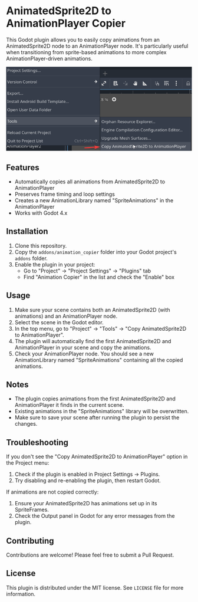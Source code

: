 # AnimatedSprite2D to AnimationPlayer Copier

This Godot plugin allows you to easily copy animations from an AnimatedSprite2D node to an AnimationPlayer node. It's particularly useful when transitioning from sprite-based animations to more complex AnimationPlayer-driven animations.

![Alt text](images/copy-tool.png)

## Features

- Automatically copies all animations from AnimatedSprite2D to AnimationPlayer
- Preserves frame timing and loop settings
- Creates a new AnimationLibrary named "SpriteAnimations" in the AnimationPlayer
- Works with Godot 4.x

## Installation

1. Clone this repository.
2. Copy the `addons/animation_copier` folder into your Godot project's `addons` folder.
3. Enable the plugin in your project:
   - Go to "Project" -> "Project Settings" -> "Plugins" tab
   - Find "Animation Copier" in the list and check the "Enable" box

## Usage

1. Make sure your scene contains both an AnimatedSprite2D (with animations) and an AnimationPlayer node.
2. Select the scene in the Godot editor.
3. In the top menu, go to "Project" -> "Tools" -> "Copy AnimatedSprite2D to AnimationPlayer".
4. The plugin will automatically find the first AnimatedSprite2D and AnimationPlayer in your scene and copy the animations.
5. Check your AnimationPlayer node. You should see a new AnimationLibrary named "SpriteAnimations" containing all the copied animations.

## Notes

- The plugin copies animations from the first AnimatedSprite2D and AnimationPlayer it finds in the current scene.
- Existing animations in the "SpriteAnimations" library will be overwritten.
- Make sure to save your scene after running the plugin to persist the changes.

## Troubleshooting

If you don't see the "Copy AnimatedSprite2D to AnimationPlayer" option in the Project menu:
1. Check if the plugin is enabled in Project Settings -> Plugins.
2. Try disabling and re-enabling the plugin, then restart Godot.

If animations are not copied correctly:
1. Ensure your AnimatedSprite2D has animations set up in its SpriteFrames.
2. Check the Output panel in Godot for any error messages from the plugin.

## Contributing

Contributions are welcome! Please feel free to submit a Pull Request.

## License

This plugin is distributed under the MIT license. See `LICENSE` file for more information.
